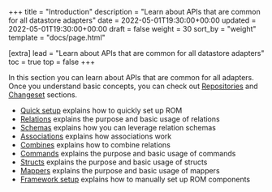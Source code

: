 +++
title = "Introduction"
description = "Learn about APIs that are common for all datastore adapters"
date = 2022-05-01T19:30:00+00:00
updated = 2022-05-01T19:30:00+00:00
draft = false
weight = 30
sort_by = "weight"
template = "docs/page.html"

[extra]
lead = "Learn about APIs that are common for all datastore adapters"
toc = true
top = false
+++

In this section you can learn about APIs that are common for all adapters. Once you understand basic concepts, you can check out [Repositories](/learn/repository/%{version}) and [Changeset](/learn/changeset/%{version}) sections.

- [Quick setup](/learn/core/%{version}/quick-setup) explains how to quickly set up ROM
- [Relations](/learn/core/%{version}/relations) explains the purpose and basic usage of relations
- [Schemas](/learn/core/%{version}/schemas) explains how you can leverage relation schemas
- [Associations](/learn/core/%{version}/associations) explains how associations work
- [Combines](/learn/core/%{version}/combines) explains how to combine relations
- [Commands](/learn/core/%{version}/commands) explains the purpose and basic usage of commands
- [Structs](/learn/core/%{version}/structs) explains the purpose and basic usage of structs
- [Mappers](/learn/core/%{version}/mappers) explains the purpose and basic usage of mappers
- [Framework setup](/learn/core/%{version}/framework-setup) explains how to manually set up ROM components
